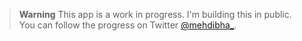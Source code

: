 > **Warning**
> This app is a work in progress. I'm building this in public. You can follow the progress on Twitter [@mehdibha_](https://twitter.com/mehdibha_).
